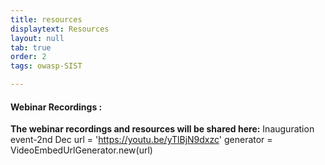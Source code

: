 ```yaml
---
title: resources
displaytext: Resources
layout: null
tab: true
order: 2
tags: owasp-SIST

---
```


#### Webinar Recordings :


**The webinar recordings and resources will be shared here:** 
Inauguration event-2nd Dec
url = 'https://youtu.be/yTlBjN9dxzc'
generator = VideoEmbedUrlGenerator.new(url)

